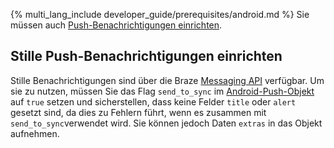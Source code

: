 {% multi_lang_include developer_guide/prerequisites/android.md %} Sie müssen auch [Push-Benachrichtigungen einrichten]({{site.baseurl}}/developer_guide/push_notifications/?sdktab=android).

## Stille Push-Benachrichtigungen einrichten

Stille Benachrichtigungen sind über die Braze [Messaging API]({{site.baseurl}}/api/endpoints/messaging/) verfügbar. Um sie zu nutzen, müssen Sie das Flag `send_to_sync` im [Android-Push-Objekt]({{site.baseurl}}/api/objects_filters/messaging/android_object/) auf `true` setzen und sicherstellen, dass keine Felder `title` oder `alert` gesetzt sind, da dies zu Fehlern führt, wenn es zusammen mit `send_to_sync`verwendet wird. Sie können jedoch Daten `extras` in das Objekt aufnehmen.
